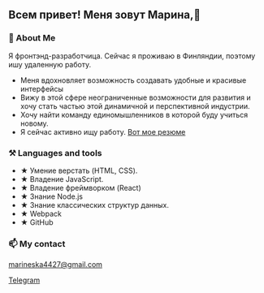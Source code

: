 ## Всем привет! Меня зовут Марина,👋

### 🔭 About Me

Я фронтэнд-разработчица. 
Сейчас я проживаю в Финляндии, поэтому ишу удаленную работу.

* Меня вдохновляет возможность создавать удобные и красивые интерфейсы
* Вижу в этой сфере неограниченные возможности для развития и хочу стать частью этой динамичной и перспективной индустрии.
* Хочу найти команду единомышленников в которой буду учиться новому.
* Я сейчас активно ищу работу. [Вот мое резюме](https://disk.yandex.ru/i/BohbjzubxpUGWQ)

### ⚒️ Languages and tools

* ★ Умение верстать (HTML, CSS). 
* ★ Владение JavaScript. 
* ★ Владение фреймворком (React)
* ★ Знание Node.js
* ★ Знание классических структур данных. 
* ★ Webpack
* ★ GitHub

### 📫 My contact

marineska4427@gmail.com

[Telegram](https://t.me/marineska_mi)


<!--
**Marina4427/Marina4427** is a ✨ _special_ ✨ repository because its `README.md` (this file) appears on your GitHub profile.

Here are some ideas to get you started:

- 🔭 I’m currently working on ...
- 🌱 I’m currently learning ...
- 👯 I’m looking to collaborate on ...
- 🤔 I’m looking for help with ...
- 💬 Ask me about ...
- 📫 How to reach me: ...
- 😄 Pronouns: ...
- ⚡ Fun fact: ...
-->
